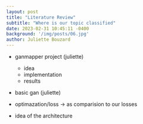 ```yaml
---
layout: post
title: "Literature Review"
subtitle: "Where is our topic classified"
date: 2023-02-31 10:45:11 -0400
background: '/img/posts/06.jpg'
author: Juliette Bouzard
---
```


* ganmapper project (juliette)
    * idea
    * implementation
    * results



* basic gan (juliette)
* optimazation/loss -> as comparision to our losses
* idea of the architecture